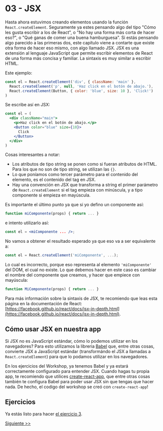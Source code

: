 # 03 - JSX

Hasta ahora estuvimos creando elementos usando la función `React.createElement`. Seguramente ya estes pensando algo del tipo "Cómo les gusta escribir a los de React", o "No hay una forma más corta de hacer eso?", o "Qué ganas de comer una buena hamburguesa". Si estás pensando algo parecido a las primeras dos, este capítulo viene a contarte que existe otra forma de hacer eso mismo, con algo llamado JSX. JSX es una extensión al lenguaje JavaScript que permite escribir elementos de React de una forma más concisa y familiar. La sintaxis es muy similar a escribir HTML.

Este ejemplo:

```js
const el = React.createElement('div', { className: 'main' },
  React.createElement('p', null, 'Haz click en el botón de abajo.'),
  React.createElement(Button, { color: 'blue', size: 10 }, 'Click!')
)
```

Se escribe así en JSX:

```jsx
const el = (
  <div className="main">
    <p>Haz click en el botón de abajo.</p>
    <Button color="blue" size={10}>
      Click
    </Button>
  </div>
)
```

Cosas interesantes a notar:

* Los atributos de tipo string se ponen como si fueran atributos de HTML. Para los que no son de tipo string, se utilizan las `{}`.
* Lo que poníamos como tercer parámetro para el contenido del elemento, es el contenido del tag en JSX.
* Hay una convención en JSX que transforma a string el primer parámetro de `React.createElement` si el tag empieza con minúscula, y a tipo componente si empieza en mayúscula.

Es importante el último punto ya que si yo defino un componente así:

```js
function miComponente(props) { return ... }
```

e intento utilizarlo así:

```jsx
const el = <miComponente ... />;
```

No vamos a obtener el resultado esperado ya que eso va a ser equivalente a:

```js
const el = React.createElement('miComponente', ...);
```

Lo cual es incorrecto, porque eso representa al elemento `'miComponente'` del DOM, el cual no existe. Lo que debemos hacer en este caso es cambiar el nombre del componente que creamos, y hacer que empiece con mayúscula:

```js
function MiComponente(props) { return ... }
```

Para más información sobre la sintaxis de JSX, te recomiendo que leas esta página en la documentación de React: [https://facebook.github.io/react/docs/jsx-in-depth.html](https://facebook.github.io/react/docs/jsx-in-depth.html).

## Cómo usar JSX en nuestra app

Si JSX no es JavaScript estándar, cómo lo podemos utilizar en los navegadores? Para esto utilizamos la libreria [Babel](http://babeljs.io) que, entre otras cosas, convierte JSX a JavaScript estándar (transformándo el JSX a llamadas a `React.createElement`) para que lo podamos utilizar en los navegadores.

En los ejercicios del Workshop, ya tenemos Babel y ya estará correctamente configurado para entender JSX. Cuando hagas tu propia app, te recomiendo que utilices [create-react-app](https://github.com/facebookincubator/create-react-app), que entre otras cosas también te configura Babel para poder usar JSX sin que tengas que hacer nada. De hecho, el codigo del workshop se creó con `create-react-app`!

## Ejercicios

Ya estás listo para hacer [el ejercicio 3](http://localhost:3000/fundamentos/3).


[Siguiente >>](./04-set-state-y-re-render.md)
